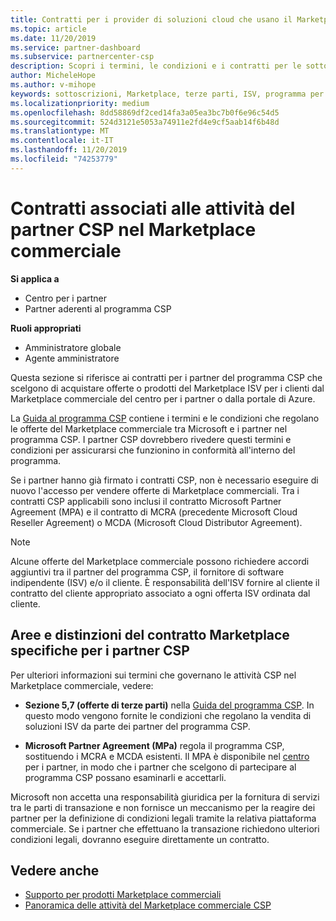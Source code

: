 ```yaml
---
title: Contratti per i provider di soluzioni cloud che usano il Marketplace commerciale | Centro per i partner
ms.topic: article
ms.date: 11/20/2019
ms.service: partner-dashboard
ms.subservice: partnercenter-csp
description: Scopri i termini, le condizioni e i contratti per le sottoscrizioni di prodotti ISV di terze parti acquistati da partner CSP nel Marketplace commerciale.
author: MicheleHope
ms.author: v-mihope
keywords: sottoscrizioni, Marketplace, terze parti, ISV, programma per partner CSP, contratti, vendita, acquisto,
ms.localizationpriority: medium
ms.openlocfilehash: 8dd58869df2ced14fa3a05ea3bc7b0f6e96c54d5
ms.sourcegitcommit: 524d3121e5053a74911e2fd4e9cf5aab14f6b48d
ms.translationtype: MT
ms.contentlocale: it-IT
ms.lasthandoff: 11/20/2019
ms.locfileid: "74253779"
---
```

# <a name="contracts-associated-with-csp-partner-activities-in-the-commercial-marketplace"></a>Contratti associati alle attività del partner CSP nel Marketplace commerciale

**Si applica a**

- Centro per i partner
- Partner aderenti al programma CSP

**Ruoli appropriati**

- Amministratore globale
- Agente amministratore

Questa sezione si riferisce ai contratti per i partner del programma CSP che scelgono di acquistare offerte o prodotti del Marketplace ISV per i clienti dal Marketplace commerciale del centro per i partner o dalla portale di Azure.

La [Guida al programma CSP](https://go.microsoft.com/fwlink/p/?LinkId=617100) contiene i termini e le condizioni che regolano le offerte del Marketplace commerciale tra Microsoft e i partner nel programma CSP. I partner CSP dovrebbero rivedere questi termini e condizioni per assicurarsi che funzionino in conformità all'interno del programma.  

Se i partner hanno già firmato i contratti CSP, non è necessario eseguire di nuovo l'accesso per vendere offerte di Marketplace commerciali. Tra i contratti CSP applicabili sono inclusi il contratto Microsoft Partner Agreement (MPA) e il contratto di MCRA (precedente Microsoft Cloud Reseller Agreement) o MCDA (Microsoft Cloud Distributor Agreement).

>[!NOTE]
> Alcune offerte del Marketplace commerciale possono richiedere accordi aggiuntivi tra il partner del programma CSP, il fornitore di software indipendente (ISV) e/o il cliente. È responsabilità dell'ISV fornire al cliente il contratto del cliente appropriato associato a ogni offerta ISV ordinata dal cliente.

## <a name="specific-marketplace-contract-areas-and-distinctions-for-csp-partners"></a>Aree e distinzioni del contratto Marketplace specifiche per i partner CSP

Per ulteriori informazioni sui termini che governano le attività CSP nel Marketplace commerciale, vedere:

- **Sezione 5,7 (offerte di terze parti)** nella [Guida del programma CSP](https://go.microsoft.com/fwlink/p/?LinkId=617100). In questo modo vengono fornite le condizioni che regolano la vendita di soluzioni ISV da parte dei partner del programma CSP.

- **Microsoft Partner Agreement (MPa)** regola il programma CSP, sostituendo i MCRA e MCDA esistenti. Il MPA è disponibile nel [centro](https://partner.microsoft.com/pcv/dashboard/overview) per i partner, in modo che i partner che scelgono di partecipare al programma CSP possano esaminarli e accettarli.
  
Microsoft non accetta una responsabilità giuridica per la fornitura di servizi tra le parti di transazione e non fornisce un meccanismo per la reagire dei partner per la definizione di condizioni legali tramite la relativa piattaforma commerciale. Se i partner che effettuano la transazione richiedono ulteriori condizioni legali, dovranno eseguire direttamente un contratto.

## <a name="see-also"></a>Vedere anche

- [Supporto per prodotti Marketplace commerciali](csp-commercial-marketplace-support.md)
- [Panoramica delle attività del Marketplace commerciale CSP](csp-commercial-marketplace-overview.md)
